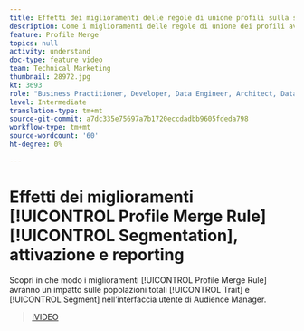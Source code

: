 ```yaml
---
title: Effetti dei miglioramenti delle regole di unione profili sulla segmentazione, l’attivazione e il reporting
description: Come i miglioramenti delle regole di unione dei profili avranno un impatto sulle popolazioni di caratteristiche totali e di segmenti nell’interfaccia utente di Audience Manager
feature: Profile Merge
topics: null
activity: understand
doc-type: feature video
team: Technical Marketing
thumbnail: 28972.jpg
kt: 3693
role: "Business Practitioner, Developer, Data Engineer, Architect, Data Architect, Administrator, Leader"
level: Intermediate
translation-type: tm+mt
source-git-commit: a7dc335e75697a7b1720eccdadbb9605fdeda798
workflow-type: tm+mt
source-wordcount: '60'
ht-degree: 0%

---
```



# Effetti dei miglioramenti [!UICONTROL Profile Merge Rule] [!UICONTROL Segmentation], attivazione e reporting

Scopri in che modo i miglioramenti [!UICONTROL Profile Merge Rule] avranno un impatto sulle popolazioni totali [!UICONTROL Trait] e [!UICONTROL Segment] nell’interfaccia utente di Audience Manager.

>[!VIDEO](https://video.tv.adobe.com/v/28972/?quality=12)
